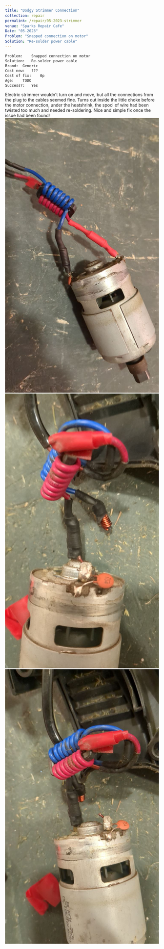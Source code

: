```yaml
---
title: "Dodgy Strimmer Connection"
collection: repair
permalink: /repair/05-2023-strimmer
venue: "Sparks Repair Cafe"
Date: "05-2023"
Problem: "Snapped connection on motor"
Solution: "Re-solder power cable"
---
```

```
Problem:    Snapped connection on motor 
Solution:   Re-solder power cable 
Brand:  Generic 
Cost new:   ??? 
Cost of fix:    0p 
Age:    TODO 
Success?:   Yes 
```
Electric strimmer wouldn’t turn on and move, but all the connections from the plug to the cables seemed fine. Turns out inside the little choke before the motor connection, under the heatshrink, the spool of wire had been twisted too much and needed re-soldering. Nice and simple fix once the issue had been found!
![](/images/repair_cafe/lawn_mower/lawn_mower_2.jpg)
![](/images/repair_cafe/lawn_mower/lawn_mower_3.jpg)
![](/images/repair_cafe/lawn_mower/lawn_mower_1.jpg)
